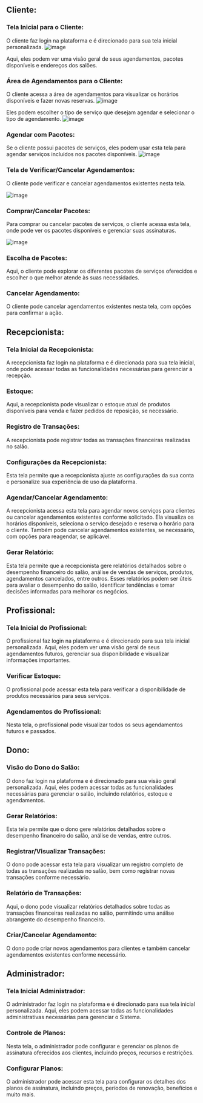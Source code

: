 ## Cliente:

### Tela Inicial para o Cliente:
O cliente faz login na plataforma e é direcionado para sua tela inicial personalizada.
![image](https://github.com/ARMCardoso/ES2/assets/103678227/c2e41d7e-9ad7-4e09-923e-13c93b8aeeff)

Aqui, eles podem ver uma visão geral de seus agendamentos, pacotes disponíveis e endereços dos salões.

### Área de Agendamentos para o Cliente:
O cliente acessa a área de agendamentos para visualizar os horários disponíveis e fazer novas reservas.
![image](https://github.com/ARMCardoso/ES2/assets/103678227/50de34e3-4181-4da0-92de-5fccc4d343d1)

Eles podem escolher o tipo de serviço que desejam agendar e selecionar o tipo de agendamento.
![image](https://github.com/ARMCardoso/ES2/assets/103678227/b7fbf698-6d63-43d7-8ed0-e90d47a79782)

### Agendar com Pacotes:
Se o cliente possui pacotes de serviços, eles podem usar esta tela para agendar serviços incluídos nos pacotes disponíveis.
![image](https://github.com/ARMCardoso/ES2/assets/103678227/6900d8a9-fd2e-4138-8d57-7425a98723b9)


### Tela de Verificar/Cancelar Agendamentos:
O cliente pode verificar e cancelar agendamentos existentes nesta tela.

![image](https://github.com/ARMCardoso/ES2/assets/103678227/6ba8e12b-7678-4f4b-b04d-f04a555631dd)


### Comprar/Cancelar Pacotes:
Para comprar ou cancelar pacotes de serviços, o cliente acessa esta tela, onde pode ver os pacotes disponíveis e gerenciar suas assinaturas.

![image](https://github.com/ARMCardoso/ES2/assets/103678227/8cdd7866-96a1-4595-b257-2226d3bb3c03)


### Escolha de Pacotes:
Aqui, o cliente pode explorar os diferentes pacotes de serviços oferecidos e escolher o que melhor atende às suas necessidades.
### Cancelar Agendamento:
O cliente pode cancelar agendamentos existentes nesta tela, com opções para confirmar a ação.


## Recepcionista:

### Tela Inicial da Recepcionista:
A recepcionista faz login na plataforma e é direcionada para sua tela inicial, onde pode acessar todas as funcionalidades necessárias para gerenciar a recepção.
### Estoque:
Aqui, a recepcionista pode visualizar o estoque atual de produtos disponíveis para venda e fazer pedidos de reposição, se necessário.
### Registro de Transações:
A recepcionista pode registrar todas as transações financeiras realizadas no salão.
### Configurações da Recepcionista:
Esta tela permite que a recepcionista ajuste as configurações da sua conta e personalize sua experiência de uso da plataforma.
### Agendar/Cancelar Agendamento:
A recepcionista acessa esta tela para agendar novos serviços para clientes ou cancelar agendamentos existentes conforme solicitado.
Ela visualiza os horários disponíveis, seleciona o serviço desejado e reserva o horário para o cliente.
Também pode cancelar agendamentos existentes, se necessário, com opções para reagendar, se aplicável.
### Gerar Relatório:
Esta tela permite que a recepcionista gere relatórios detalhados sobre o desempenho financeiro do salão, análise de vendas de serviços, produtos, agendamentos cancelados, entre outros.
Esses relatórios podem ser úteis para avaliar o desempenho do salão, identificar tendências e tomar decisões informadas para melhorar os negócios.

## Profissional:

### Tela Inicial do Profissional:
O profissional faz login na plataforma e é direcionado para sua tela inicial personalizada.
Aqui, eles podem ver uma visão geral de seus agendamentos futuros, gerenciar sua disponibilidade e visualizar informações importantes.
### Verificar Estoque:
O profissional pode acessar esta tela para verificar a disponibilidade de produtos necessários para seus serviços.
### Agendamentos do Profissional:
Nesta tela, o profissional pode visualizar todos os seus agendamentos futuros e passados.

## Dono:

### Visão do Dono do Salão:
O dono faz login na plataforma e é direcionado para sua visão geral personalizada.
Aqui, eles podem acessar todas as funcionalidades necessárias para gerenciar o salão, incluindo relatórios, estoque e agendamentos.
### Gerar Relatórios:
Esta tela permite que o dono gere relatórios detalhados sobre o desempenho financeiro do salão, análise de vendas, entre outros.
### Registrar/Visualizar Transações:
O dono pode acessar esta tela para visualizar um registro completo de todas as transações realizadas no salão, bem como registrar novas transações conforme necessário.
### Relatório de Transações:
Aqui, o dono pode visualizar relatórios detalhados sobre todas as transações financeiras realizadas no salão, permitindo uma análise abrangente do desempenho financeiro.
### Criar/Cancelar Agendamento:
O dono pode criar novos agendamentos para clientes e também cancelar agendamentos existentes conforme necessário.

## Administrador:

### Tela Inicial Administrador:
O administrador faz login na plataforma e é direcionado para sua tela inicial personalizada.
Aqui, eles podem acessar todas as funcionalidades administrativas necessárias para gerenciar o Sistema.
### Controle de Planos:
Nesta tela, o administrador pode configurar e gerenciar os planos de assinatura oferecidos aos clientes, incluindo preços, recursos e restrições.
### Configurar Planos:
O administrador pode acessar esta tela para configurar os detalhes dos planos de assinatura, incluindo preços, períodos de renovação, benefícios e muito mais.
